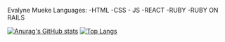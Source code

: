 Evalyne Mueke
Languages:
    -HTML
    -CSS
    - JS
    -REACT
    -RUBY
    -RUBY ON RAILS
    
[![Anurag's GitHub stats](https://github-readme-stats.vercel.app/api?username=EvalyneMueke)](https://github.com/anuraghazra/github-readme-stats)                                                                 [![Top Langs](https://github-readme-stats.vercel.app/api/top-langs/?username=EvalyneMueke&layout=compact)](https://github.com/anuraghazra/github-readme-stats)
